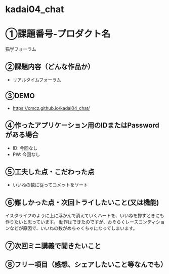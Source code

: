 # kadai04_chat

# ①課題番号-プロダクト名
猫学フォーラム

## ②課題内容（どんな作品か）

- リアルタイムフォーラム

## ③DEMO

- https://cmcz.github.io/kadai04_chat/

## ④作ったアプリケーション用のIDまたはPasswordがある場合

- ID: 今回なし
- PW: 今回なし

## ⑤工夫した点・こだわった点

- いいねの数に従ってコメットをソート

## ⑥難しかった点・次回トライしたいこと(又は機能)

イスタライフのように上に浮かんで消えていくハートを、いいねを押すときにも作りたいと思っています。
動作はできたのですが、おそらくレースコンディションなどが原因で、いいねの数がめちゃくちゃになってしまいます。

## ⑦次回ミニ講義で聞きたいこと

## ⑧フリー項目（感想、シェアしたいこと等なんでも）
